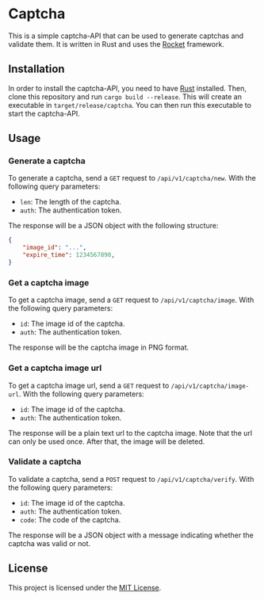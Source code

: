 # Captcha

This is a simple captcha-API that can be used to generate captchas and validate them. It is written in Rust and uses the [Rocket](https://rocket.rs/) framework. <!-- TODO: the captcha is generated using the [captcha](https://crates.io/crates/captcha) crate. -->

## Installation

In order to install the captcha-API, you need to have [Rust](https://www.rust-lang.org/) installed. Then, clone this repository and run `cargo build --release`. This will create an executable in `target/release/captcha`. You can then run this executable to start the captcha-API.

## Usage

### Generate a captcha

To generate a captcha, send a `GET` request to `/api/v1/captcha/new`. With the following query parameters:

- `len`: The length of the captcha.
- `auth`: The authentication token.

The response will be a JSON object with the following structure:

```json
{
    "image_id": "...",
    "expire_time": 1234567890,
}
```

### Get a captcha image

To get a captcha image, send a `GET` request to `/api/v1/captcha/image`. With the following query parameters:

- `id`: The image id of the captcha.
- `auth`: The authentication token.

The response will be the captcha image in PNG format.

### Get a captcha image url

To get a captcha image url, send a `GET` request to `/api/v1/captcha/image-url`. With the following query parameters:

- `id`: The image id of the captcha.
- `auth`: The authentication token.

The response will be a plain text url to the captcha image. Note that the url can only be used once. After that, the image will be deleted.

### Validate a captcha

To validate a captcha, send a `POST` request to `/api/v1/captcha/verify`. With the following query parameters:

- `id`: The image id of the captcha.
- `auth`: The authentication token.
- `code`: The code of the captcha.

The response will be a JSON object with a message indicating whether the captcha was valid or not.

<!-- TODO: Add example captcha image's. -->

## License

This project is licensed under the [MIT License](LICENSE).
